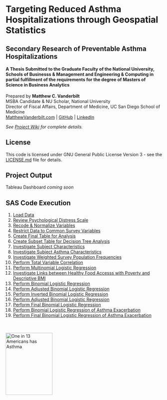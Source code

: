 # Targeting Reduced Asthma Hospitalizations through Geospatial Statistics
## Secondary Research of Preventable Asthma Hospitalizations
#### A Thesis Submitted to the Graduate Faculty of the National University, Schools of Businesss & Management and Engineering & Computing in partial fulfillment of the requirements for the degree of Masters of Science in Business Analytics

Prepared by **Matthew C. Vanderbilt**  
MSBA Candidate & NU Scholar, National University  
Director of Fiscal Affairs, Department of Medicine, UC San Diego School of Medicine  
[MatthewVanderbilt.com](https://matthewvanderbilt.com) | [GitHub](https://github.com/mcvanderbilt) | [LinkedIn](https://linkedin.com/in/vanderbilt)

*See [Project Wiki](https://github.com/mcvanderbilt/Preventable-Asthma-Hospitalizations/wiki) for complete details.*

## License
This code is licensed under GNU General Public License Version 3 - see the [LICENSE.md](LICENSE.md) file for details.

## Project Output
Tableau Dashboard *coming soon*

## SAS Code Execution
1. [Load Data](CHIS/CHIS_10_LoadData.sas)
2. [Review Psychological Distress Scale](CHIS/CHIS_11_DSTRSYR.sas)
3. [Recode & Normalize Variables](CHIS/CHIS_15_Recoding.sas)
4. [Restrict Data to Common Survey Variables](CHIS/CHIS_20_ComVars.sas)
5. [Create Final Table for Analysis](CHIS/CHIS_30_FinalData.sas)
6. [Create Subset Table for Decision Tree Analysis](CHIS/CHIS_35_MinerDS.sas)
7. [Investigate Subject Characteristics](CHIS/CHIS_40_SubjectChar.sas)
8. [Investigate Subject Asthma Characteristics](CHIS/CHIS_45_AsthmaChar.sas)
9. [Investigate Weighted Survey Population Frequencies](CHIS/CHIS_50_EDA.sas)
10. [Perform Total Variable Correlation](CHIS/CHIS_55_Corr.sas)
11. [Perform Multinomial Logistic Regression](CHIS/CHIS_60_Regression.sas)
12. [Investigate Links between Healthy Food Accesss with Poverty and Descriptive BMI](CHIS/CHIS_61_PovFood.sas)
13. [Perform Binomial Logistic Regression](CHIS/CHIS_70_BinomRegress.sas)
14. [Perform Adjusted Binomial Logistic Regression](CHIS/CHIS_71_BinomRegress.sas)
15. [Perform Inverted Binomial Logistic Regression](CHIS/CHIS_72_BinomRegress.sas)
16. [Perform Adjusted Binomial Logistic Regression](CHIS/CHIS_73_BinomRegress.sas)
17. [Perform Final Binomial Logistic Regression](CHIS/CHIS_74_BinomRegress.sas)
18. [Perform Binomial Logistic Regression of Asthma Exacerbation](CHIS/CHIS_80_Exacerbations)
19. [Perform Final Binomial Logistic Regression of Asthma Exacerbation](CHIS/CHIS_81_Exacerbations)

<br/>
<br/>
<a href="http://www.cdc.gov/asthma/?s_cid=asthma-002-bb" title="One in 13 Americans has Asthma">
<img src="http://www.cdc.gov/asthma/images/PeopleHaveAsthma.jpg" style="width:150px; height:200px; 
border:0px;" alt="One in 13 Americans has Asthma" /></a>

